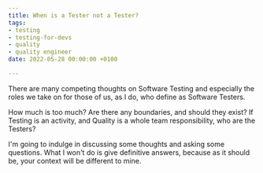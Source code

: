```yaml
---
title: When is a Tester not a Tester?
tags:
- testing
- testing-for-devs
- quality
- quality engineer
date: 2022-05-28 00:00:00 +0100

---
```

There are many competing thoughts on Software Testing and especially the roles we take on for those of us, as I do, who define as Software Testers.

How much is too much?  Are there any boundaries, and should they exist? If Testing is an activity, and Quality is a whole team responsibility, who are the Testers?

I'm going to indulge in discussing some thoughts and asking some questions. What I won't do is give definitive answers, because as it should be, your context will be different to mine.